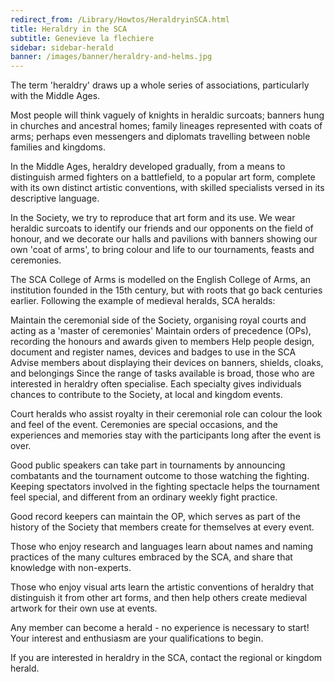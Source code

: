 ```yaml
---
redirect_from: /Library/Howtos/HeraldryinSCA.html
title: Heraldry in the SCA
subtitle: Genevieve la flechiere
sidebar: sidebar-herald
banner: /images/banner/heraldry-and-helms.jpg
---
```


The term 'heraldry' draws up a whole series of associations, particularly with the Middle Ages.

Most people will think vaguely of knights in heraldic surcoats; banners hung in churches and ancestral homes; family lineages represented with coats of arms; perhaps even messengers and diplomats travelling between noble families and kingdoms.

In the Middle Ages, heraldry developed gradually, from a means to distinguish armed fighters on a battlefield, to a popular art form, complete with its own distinct artistic conventions, with skilled specialists versed in its descriptive language.

In the Society, we try to reproduce that art form and its use. We wear heraldic surcoats to identify our friends and our opponents on the field of honour, and we decorate our halls and pavilions with banners showing our own 'coat of arms', to bring colour and life to our tournaments, feasts and ceremonies.

The SCA College of Arms is modelled on the English College of Arms, an institution founded in the 15th century, but with roots that go back centuries earlier. Following the example of medieval heralds, SCA heralds:

Maintain the ceremonial side of the Society, organising royal courts and acting as a 'master of ceremonies'
Maintain orders of precedence (OPs), recording the honours and awards given to members
Help people design, document and register names, devices and badges to use in the SCA
Advise members about displaying their devices on banners, shields, cloaks, and belongings
Since the range of tasks available is broad, those who are interested in heraldry often specialise. Each specialty gives individuals chances to contribute to the Society, at local and kingdom events.

Court heralds who assist royalty in their ceremonial role can colour the look and feel of the event. Ceremonies are special occasions, and the experiences and memories stay with the participants long after the event is over.

Good public speakers can take part in tournaments by announcing combatants and the tournament outcome to those watching the fighting. Keeping spectators involved in the fighting spectacle helps the tournament feel special, and different from an ordinary weekly fight practice.

Good record keepers can maintain the OP, which serves as part of the history of the Society that members create for themselves at every event.

Those who enjoy research and languages learn about names and naming practices of the many cultures embraced by the SCA, and share that knowledge with non-experts.

Those who enjoy visual arts learn the artistic conventions of heraldry that distinguish it from other art forms, and then help others create medieval artwork for their own use at events.

Any member can become a herald - no experience is necessary to start! Your interest and enthusiasm are your qualifications to begin.

If you are interested in heraldry in the SCA, contact the regional or kingdom herald.